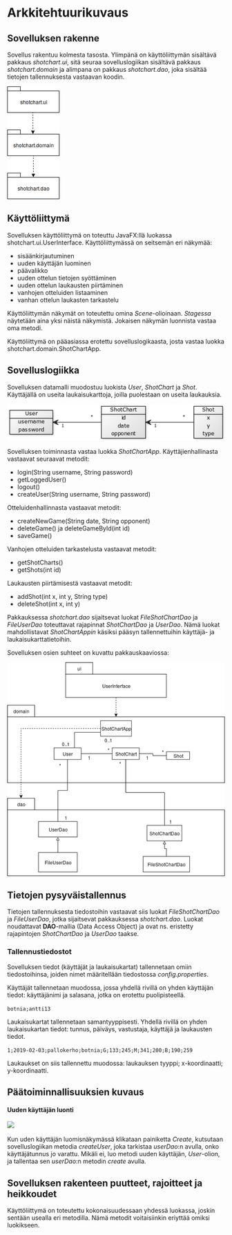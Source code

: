 # Arkkitehtuurikuvaus

## Sovelluksen rakenne

Sovellus rakentuu kolmesta tasosta. Ylimpänä on käyttöliittymän sisältävä pakkaus *shotchart.ui*, sitä seuraa sovelluslogiikan sisältävä pakkaus *shotchart.domain* ja
alimpana on pakkaus *shotchart.dao*, joka sisältää tietojen tallennuksesta vastaavan koodin.

![](https://github.com/Deemusc/ot-harjoitustyo/blob/master/Shot_chart/dokumentaatio/kuvat/rakenne.png)

## Käyttöliittymä

Sovelluksen käyttöliittymä on toteuttu JavaFX:llä luokassa shotchart.ui.UserInterface. Käyttöliittymässä on seitsemän eri näkymää:

- sisäänkirjautuminen
- uuden käyttäjän luominen
- päävalikko
- uuden ottelun tietojen syöttäminen
- uuden ottelun laukausten piirtäminen
- vanhojen otteluiden listaaminen
- vanhan ottelun laukasten tarkastelu

Käyttöliittymän näkymät on toteutettu omina *Scene*-olioinaan. *Stagessa* näytetään aina yksi näistä näkymistä. Jokaisen näkymän luonnista vastaa oma metodi.

Käyttöliittymä on pääasiassa erotettu sovelluslogikaasta, josta vastaa luokka shotchart.domain.ShotChartApp.

## Sovelluslogiikka

Sovelluksen datamalli muodostuu luokista *User*, *ShotChart* ja *Shot*. Käyttäjällä on useita laukaisukarttoja, joilla puolestaan on useita laukauksia.

![](https://github.com/Deemusc/ot-harjoitustyo/blob/master/Shot_chart/dokumentaatio/kuvat/datamalli.png)

Sovelluksen toiminnasta vastaa luokka *ShotChartApp*. Käyttäjienhallinasta vastaavat seuraavat metodit:

- login(String username, String password)
- getLoggedUser()
- logout()
- createUser(String username, String password)

Otteluidenhallinnasta vastaavat metodit:

- createNewGame(String date, String opponent)
- deleteGame() ja deleteGameById(int id)
- saveGame()

Vanhojen otteluiden tarkastelusta vastaavat metodit:

- getShotCharts()
- getShots(int id)

Laukausten piirtämisestä vastaavat metodit:

- addShot(int x, int y, String type)
- deleteShot(int x, int y)

Pakkauksessa *shotchart.dao* sijaitsevat luokat *FileShotChartDao* ja *FileUserDao* toteuttavat rajapinnat *ShotChartDao* ja *UserDao*. Nämä luokat mahdollistavat
*ShotChartAppin* käsiksi pääsyn tallennettuihin käyttäjä- ja laukaisukarttatietoihin.

Sovelluksen osien suhteet on kuvattu pakkauskaaviossa:

![](https://github.com/Deemusc/ot-harjoitustyo/blob/master/Shot_chart/dokumentaatio/kuvat/pakkauskaavio.png)

## Tietojen pysyväistallennus

Tietojen tallennuksesta tiedostoihin vastaavat siis luokat *FileShotChartDao* ja *FileUserDao*, jotka sijaitsevat pakkauksessa *shotchart.dao*. Luokat noudattavat
**DAO**-mallia (Data Access Object) ja ovat ns. eristetty rajapintojen *ShotChartDao* ja *UserDao* taakse.

### Tallennustiedostot

Sovelluksen tiedot (käyttäjät ja laukaisukartat) tallennetaan omiin tiedostoihinsa, joiden nimet määritellään tiedostossa *config.properties*.

Käyttäjät tallennetaan muodossa, jossa yhdellä rivillä on yhden käyttäjän tiedot: käyttäjänimi ja salasana, jotka on erotettu puolipisteellä.

```botnia;antti13```

Laukaisukartat tallennetaan samantyyppisesti. Yhdellä rivillä on yhden laukaisukartan tiedot: tunnus, päiväys, vastustaja, käyttäjä ja laukausten tiedot.

```1;2019-02-03;pallokerho;botnia;G;133;245;M;341;200;B;190;259```

Laukaukset on siis tallennettu muodossa: laukauksen tyyppi; x-koordinaatti; y-koordinaatti.

## Päätoiminnallisuuksien kuvaus

#### Uuden käyttäjän luonti

![](https://github.com/Deemusc/ot-harjoitustyo/blob/master/Shot_chart/dokumentaatio/kuvat/sekvenssikaavio_kayttajan_luonti.png)

Kun uden käyttäjän luomisnäkymässä klikataan painiketta *Create*, kutsutaan sovelluslogiikan metodia *createUser*, joka tarkistaa *userDao*:n avulla, onko käyttäjätunnus
jo varattu. Mikäli ei, luo metodi uuden käyttäjän, *User*-olion, ja tallentaa sen *userDao*:n metodin *create* avulla.

## Sovelluksen rakenteen puutteet, rajoitteet ja heikkoudet

Käyttöliittymä on toteutettu kokonaisuudessaan yhdessä luokassa, joskin sentään usealla eri metodilla. Nämä metodit voitaisiinkin eriyttää omiksi luokikseen.
